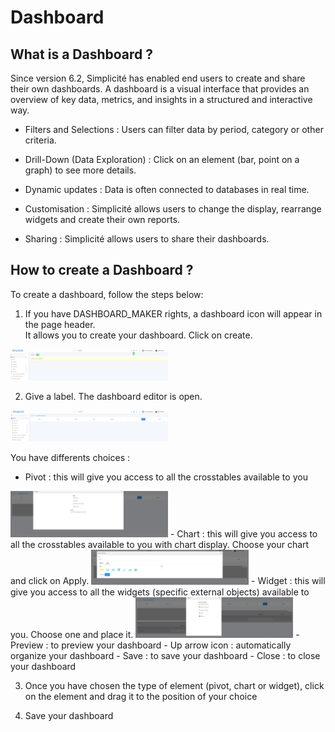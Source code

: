 # Dashboard 

## What is a Dashboard ?

Since version 6.2, Simplicité has enabled end users to create and share their own dashboards.
A dashboard is a visual interface that provides an overview of key data, metrics, and insights in a structured and interactive way.  

- Filters and Selections : Users can filter data by period, category or other criteria.

- Drill-Down (Data Exploration) : Click on an element (bar, point on a graph) to see more details.

- Dynamic updates : Data is often connected to databases in real time.

- Customisation : Simplicité allows users to change the display, rearrange widgets and create their own reports.

- Sharing : Simplicité allows users to share their dashboards.   


## How to create a Dashboard ?

To create a dashboard, follow the steps below:  
1. If you have DASHBOARD_MAKER rights, a dashboard icon will appear in the page header.  
It allows you to create your dashboard. Click on create.    
  <img src="dashboard1.png" alt="create dashboard" width="50%"/>

2. Give a label. The dashboard editor is open.   
  <img src="dashboard2.png" alt="dashboard editor" width="50%"/>

You have differents choices : 
- Pivot : this will give you access to all the crosstables available to you  
 <img src="dashboard3.png" alt="dashboard pivot" width="50%"/>
- Chart : this will give you access to all the crosstables available to you with chart display. 
  Choose your chart and click on Apply.   
<img src="dashboard4.png" alt="dashboard chart" width="50%"/>
- Widget : this will give you access to all the widgets (specific external objects) available to you.   
  Choose one and place it.   
<img src="dashboard5.png" alt="dashboard widget![alt text](image.png)" width="50%"/>  
- Preview : to preview your dashboard  
- Up arrow icon : automatically organize your dashboard  
- Save : to save your dashboard  
- Close : to close your dashboard   

3. Once you have chosen the type of element (pivot, chart or widget), click on the element and drag it to the position of your choice

4. Save your dashboard 
